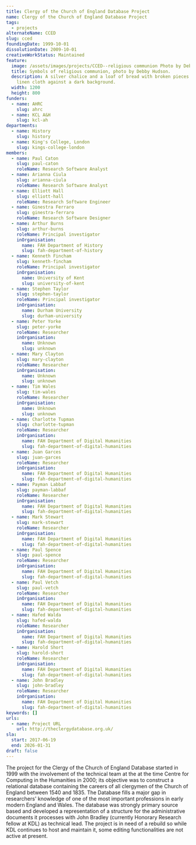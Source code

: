 ```yaml
---
title: Clergy of the Church of England Database Project
name: Clergy of the Church of England Database Project
tags:
  - projects
alternateName: CCED
slug: cced
foundingDate: 1999-10-01
dissolutionDate: 2009-10-01
creativeWorkStatus: Maintained
feature:
  image: /assets/images/projects/CCED--religious communion Photo by Debby Hudson.jpg
  title: Symbols of religious communion, photo by Debby Hudson.
  description: A silver chalice and a loaf of bread with broken pieces rest on a
    linen cloth against a dark background.
  width: 1200
  height: 800
funders:
  - name: AHRC
    slug: ahrc
  - name: KCL A&H
    slug: kcl-ah
departments:
  - name: History
    slug: history
  - name: King's College, London
    slug: kings-college-london
members:
  - name: Paul Caton
    slug: paul-caton
    roleName: Research Software Analyst
  - name: Arianna Ciula
    slug: arianna-ciula
    roleName: Research Software Analyst
  - name: Elliott Hall
    slug: elliott-hall
    roleName: Research Software Engineer
  - name: Ginestra Ferraro
    slug: ginestra-ferraro
    roleName: Research Software Designer
  - name: Arthur Burns
    slug: arthur-burns
    roleName: Principal investigator
    inOrganisation:
      name: FAH Department of History
      slug: fah-department-of-history
  - name: Kenneth Fincham
    slug: kenneth-fincham
    roleName: Principal investigator
    inOrganisation:
      name: University of Kent
      slug: university-of-kent
  - name: Stephen Taylor
    slug: stephen-taylor
    roleName: Principal investigator
    inOrganisation:
      name: Durham University
      slug: durham-university
  - name: Peter Yorke
    slug: peter-yorke
    roleName: Researcher
    inOrganisation:
      name: Unknown
      slug: unknown
  - name: Mary Clayton
    slug: mary-clayton
    roleName: Researcher
    inOrganisation:
      name: Unknown
      slug: unknown
  - name: Tim Wales
    slug: tim-wales
    roleName: Researcher
    inOrganisation:
      name: Unknown
      slug: unknown
  - name: Charlotte Tupman
    slug: charlotte-tupman
    roleName: Researcher
    inOrganisation:
      name: FAH Department of Digital Humanities
      slug: fah-department-of-digital-humanities
  - name: Juan Garces
    slug: juan-garces
    roleName: Researcher
    inOrganisation:
      name: FAH Department of Digital Humanities
      slug: fah-department-of-digital-humanities
  - name: Payman Labbaf
    slug: payman-labbaf
    roleName: Researcher
    inOrganisation:
      name: FAH Department of Digital Humanities
      slug: fah-department-of-digital-humanities
  - name: Mark Stewart
    slug: mark-stewart
    roleName: Researcher
    inOrganisation:
      name: FAH Department of Digital Humanities
      slug: fah-department-of-digital-humanities
  - name: Paul Spence
    slug: paul-spence
    roleName: Researcher
    inOrganisation:
      name: FAH Department of Digital Humanities
      slug: fah-department-of-digital-humanities
  - name: Paul Vetch
    slug: paul-vetch
    roleName: Researcher
    inOrganisation:
      name: FAH Department of Digital Humanities
      slug: fah-department-of-digital-humanities
  - name: Hafed Walda
    slug: hafed-walda
    roleName: Researcher
    inOrganisation:
      name: FAH Department of Digital Humanities
      slug: fah-department-of-digital-humanities
  - name: Harold Short
    slug: harold-short
    roleName: Researcher
    inOrganisation:
      name: FAH Department of Digital Humanities
      slug: fah-department-of-digital-humanities
  - name: John Bradley
    slug: john-bradley
    roleName: Researcher
    inOrganisation:
      name: FAH Department of Digital Humanities
      slug: fah-department-of-digital-humanities
keywords: []
urls:
  - name: Project URL
    url: http://theclergydatabase.org.uk/
sla:
  start: 2017-06-19
  end: 2026-01-31
draft: false
---
```


The project for the Clergy of the Church of England Database started in 1999 with the involvement of the technical team at the at the time Centre for Computing in the Humanities in 2000; its objective was to construct a relational database containing the careers of all clergymen of the Church of England between 1540 and 1835. The Database fills a major gap in researchers' knowledge of one of the most important professions in early modern England and Wales. The database was strongly primary source based and developed a representation of a structure for the administrative documents it processes with John Bradley (currently Honorary Research fellow at KDL) as technical lead. The project is in need of a rebuild so while KDL continues to host and maintain it, some editing functionalities are not active at present.
